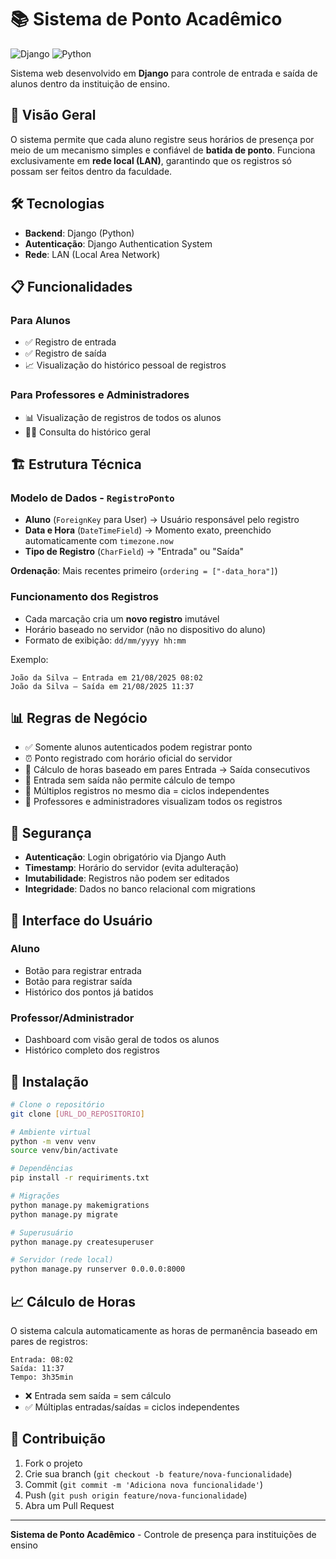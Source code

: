 # 📚 Sistema de Ponto Acadêmico

![Django](https://img.shields.io/badge/Django-092E20?style=for-the-badge&logo=django&logoColor=green)
![Python](https://img.shields.io/badge/Python-3776AB?style=for-the-badge&logo=python&logoColor=white)

Sistema web desenvolvido em **Django** para controle de entrada e saída de alunos dentro da instituição de ensino.

## 🎯 Visão Geral

O sistema permite que cada aluno registre seus horários de presença por meio de um mecanismo simples e confiável de **batida de ponto**. Funciona exclusivamente em **rede local (LAN)**, garantindo que os registros só possam ser feitos dentro da faculdade.

## 🛠️ Tecnologias

- **Backend**: Django (Python)
- **Autenticação**: Django Authentication System
- **Rede**: LAN (Local Area Network)

## 📋 Funcionalidades

### Para Alunos
- ✅ Registro de entrada
- ✅ Registro de saída  
- 📈 Visualização do histórico pessoal de registros

### Para Professores e Administradores
- 📊 Visualização de registros de todos os alunos
- 👨‍🎓 Consulta do histórico geral

## 🏗️ Estrutura Técnica

### Modelo de Dados - `RegistroPonto`
- **Aluno** (`ForeignKey` para User) → Usuário responsável pelo registro
- **Data e Hora** (`DateTimeField`) → Momento exato, preenchido automaticamente com `timezone.now`
- **Tipo de Registro** (`CharField`) → "Entrada" ou "Saída"

**Ordenação**: Mais recentes primeiro (`ordering = ["-data_hora"]`)

### Funcionamento dos Registros
- Cada marcação cria um **novo registro** imutável
- Horário baseado no servidor (não no dispositivo do aluno)
- Formato de exibição: `dd/mm/yyyy hh:mm`

Exemplo:
```
João da Silva – Entrada em 21/08/2025 08:02
João da Silva – Saída em 21/08/2025 11:37
```

## 📊 Regras de Negócio

- ✅ Somente alunos autenticados podem registrar ponto
- ⏰ Ponto registrado com horário oficial do servidor
- 🔄 Cálculo de horas baseado em pares Entrada → Saída consecutivos
- 🚫 Entrada sem saída não permite cálculo de tempo
- 📅 Múltiplos registros no mesmo dia = ciclos independentes
- 👀 Professores e administradores visualizam todos os registros

## 🔐 Segurança

- **Autenticação**: Login obrigatório via Django Auth
- **Timestamp**: Horário do servidor (evita adulteração)
- **Imutabilidade**: Registros não podem ser editados
- **Integridade**: Dados no banco relacional com migrations

## 📱 Interface do Usuário

### Aluno
- Botão para registrar entrada
- Botão para registrar saída
- Histórico dos pontos já batidos

### Professor/Administrador
- Dashboard com visão geral de todos os alunos
- Histórico completo dos registros

## 🚀 Instalação

```bash
# Clone o repositório
git clone [URL_DO_REPOSITORIO]

# Ambiente virtual
python -m venv venv
source venv/bin/activate

# Dependências
pip install -r requiriments.txt

# Migrações
python manage.py makemigrations
python manage.py migrate

# Superusuário
python manage.py createsuperuser

# Servidor (rede local)
python manage.py runserver 0.0.0.0:8000
```

## 📈 Cálculo de Horas

O sistema calcula automaticamente as horas de permanência baseado em pares de registros:

```
Entrada: 08:02
Saída: 11:37
Tempo: 3h35min
```

- ❌ Entrada sem saída = sem cálculo
- ✅ Múltiplas entradas/saídas = ciclos independentes

## 🤝 Contribuição

1. Fork o projeto
2. Crie sua branch (`git checkout -b feature/nova-funcionalidade`)
3. Commit (`git commit -m 'Adiciona nova funcionalidade'`)
4. Push (`git push origin feature/nova-funcionalidade`)
5. Abra um Pull Request

---

**Sistema de Ponto Acadêmico** - Controle de presença para instituições de ensino